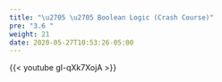 ```yaml
---
title: "\u2705 \u2705 Boolean Logic (Crash Course)"
pre: "3.6 "
weight: 21
date: 2020-05-27T10:53:26-05:00
---
```


{{< youtube gI-qXk7XojA >}}


